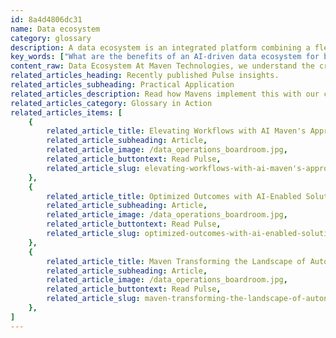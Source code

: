 ```yaml
---
id: 8a4d4806dc31
name: Data ecosystem
category: glossary
description: A data ecosystem is an integrated platform combining a flexible data architecture, scalable delivery, and AI-driven data management to enhance decision-making and streamline operations for businesses, improving performance, customer engagement, and market agility.
key_words: ["What are the benefits of an AI-driven data ecosystem for businesses", "How does a flexible data architecture improve data analysis", "What is the role of machine learning in intelligent data management", "How can a data ecosystem enhance customer engagement strategies", "What strategies are used for optimizing supply chain management with a data ecosystem", "What are the cost savings associated with modern data ecosystems", "How does cloud-first data approach unlock legacy data value", "In what ways can a data ecosystem accelerate market entry for companies", "Why is a data ecosystem important for operation process optimization", "How does Maven Technologies' data ecosystem facilitate rapid value generation"]
content_raw: Data Ecosystem At Maven Technologies, we understand the critical balance between enterprise infrastructure and applications needed to aggregate and analyze crucial information. This harmonious interplay forms what is known as a Data Ecosystem. Designed to facilitate better understanding of clients and assist in crafting superior strategies for marketing, pricing, and operations, a data ecosystem is an indispensable tool for modern businesses. Today's progressive data ecosystem, also known as a "technology stack," incorporates three fundamental elements. These are a flexible data architecture, delivery at massive scale, and intelligent data management powered by Artificial Intelligence (AI). So, what are the business benefits of this contemporary data ecosystem? 1. Higher Returns An AI-driven, cloud-first data ecosystem permits businesses to tap into higher returns by effectively utilizing and unlocking the value embedded in legacy data stores. 2. Cost Reductions This modern approach to data management helps in curbing capital expenses and data warehouse costs by transitioning to cloud solutions. The simplification and rationalization of the data landscape lead to significant cost savings. 3. Agile Market Entry and Value Generation AI-enabled data engineering allows for faster insights, significantly reducing time to market, and rendering rapid value generation. 4. Enhanced Customer Engagement With an effective data ecosystem, businesses can understand customer and market behaviors better. They can react swiftly to changing consumer needs and preferences to enhance their product or service offerings. 5. Process Optimization A key added benefit of a modern data ecosystem is the ability to optimize internal operations like supply chain management and inventory management through analysis of extensive data sets. In a nutshell, Maven Technologies provides a comprehensive data ecosystem that habitually adds value to businesses, improving performance and productivity on all fronts, empowering them to navigate the demands of the modern world.
related_articles_heading: Recently published Pulse insights.
related_articles_subheading: Practical Application
related_articles_description: Read how Mavens implement this with our clients.
related_articles_category: Glossary in Action
related_articles_items: [
	{
		related_article_title: Elevating Workflows with AI Maven's Approach,
		related_article_subheading: Article,
		related_article_image: /data_operations_boardroom.jpg,
		related_article_buttontext: Read Pulse,
		related_article_slug: elevating-workflows-with-ai-maven's-approach
	},
	{
		related_article_title: Optimized Outcomes with AI-Enabled Solutions,
		related_article_subheading: Article,
		related_article_image: /data_operations_boardroom.jpg,
		related_article_buttontext: Read Pulse,
		related_article_slug: optimized-outcomes-with-ai-enabled-solutions
	},
	{
		related_article_title: Maven Transforming the Landscape of Autonomous Vehicles,
		related_article_subheading: Article,
		related_article_image: /data_operations_boardroom.jpg,
		related_article_buttontext: Read Pulse,
		related_article_slug: maven-transforming-the-landscape-of-autonomous-vehicles
	},
]
---
```

